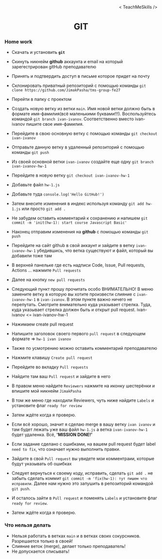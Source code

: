 <p align='right'>< TeachMeSkills /></p>
<h1 align='center'>GIT</h1>

### Home work

+ Скачать и установить **`git`**
+ Скинуть никнейм **github** аккаунта и email на который зарегестрирован gitHub преподавателю
+ Принять и подтвердить доступ в письме которое придет на почту
+ Склонировать приватный репозиторий с помощью команды `git clone https://github.com/JimakPasha/tms-group-fe27`
+ Перейти в папку с проектом 
+ Создать новую ветку из ветки `main`. Имя новой ветки должно быть в формате имя-фамилия(всё маленькими буквами!!!). Воспользуйтесь командой `git branch ivan-ivanov`. Соответственно вместо ivan-ivanov пишите свое имя-фамилия.
+ Перейдите в свою основную ветку с помощью команды `git checkout ivan-ivanov`
+ Отправьте данную ветку в удаленный репозиторий с помощью команды `git push`
+ Из своей основной ветки `ivan-ivanov` создайте еще одну `git branch ivan-ivanov-hw-1`
+ Перейдите в новую ветку `git checkout ivan-ivanov-hw-1`
+ Добавьте файл `hw-1.js`
+ Добавьте туда `console.log('Hello GitHub!')`
+ Затем внесите изменения в индекс используя команду `git add hw-1.js` или просто `git add .`
+ Не забудем оставить комментарий к сохранению и напишем `git commit -m 'init(hw-1): start course Javascript Basic'`
+ Наконец отправим изменения на **github** с помощью команды `git push`

+ Перейдите на сайт github в свой аккаунт и зайдите в ветку `ivan-ivanov-hw-1` убедившись, что ветка существуют и файл, который вы добавили тоже там
+ В верхней панельке где есть надписи Code, Issue, Pull requests, Actions ... нажмите  `Pull requests`
+ Далее на кнопку `new pull requests`
+ Следующий пункт прошу прочитать особо ВНИМАТЕЛЬНО! В меню замените ветку в которую вы хотите произвести слияние с `ivan-ivanov-hw-1` в `ivan-ivanov`. В этом пункте важно ничего не перепутать. Смотрите внимательно куда указывает стрелка. Туда, куда указывает стрелка должен быть и открыт pull request. ivan-ivanov <= ivan-ivanov-hw-1
+ Нажимаем create pull request
+ Напишите заголовок своего первого `pull request` в следующем формате => `hw-1 ivan ivanov`
+ Также по усмотрению можно оставить комментарий преподавателю
+ Нажмите клавишу `Create pull request`
+ Перейдите во вкладку `Pull requests`
+ Найдите там ваш `Pull request` и зайдите в него
+ В правом меню найдите `Reviewers` нажмите на иконку шестерёнки и впишите мой никнейм `JimakPasha`
+ В том же меню где находили Reviewers, чуть ниже найдите `Labels` и установите флаг `ready for review`

+ Затем ждёте когда я проверю.
+ Если всё хорошо, значит я сделаю merge в вашу ветку `ivan ivanov` и там будет лежать уже ваш файл `hw-1.js` а ветка `ivan-ivanov-hw-1` будет удаленка. Всё, **'MISSION DONE!'**
+ Если задание сделано с ошибками, на вашем pull request будет label `need to fix`, что означает нужно выполнить правки.
+ Зайдите в свой `Pull request` вы увидете мои комментраии, которые будут указывать об ошибках
+ Следует вернуться к своему коду, исправить, сделать `git add .` не забыть сделать коммит `git commit -m 'fix(hw-1): тут пишем что исправили`. Далее нам нужно это запушить в репозиторий командой `git push`.
+ И осталось зайти в `Pull request` и поменять `Labels` и установите флаг `ready for review`.
+ Затем ждёте когда я проверю.

### Что нельзя делать
+ Нельзя работать в ветках `main` и в ветках своих сокурсников. Разрешается только в своей!
+ Слияние веток (merge), делает только преподаватель!
+ Не допускается списывать!
